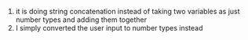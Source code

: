 1. it is doing string concatenation instead of taking two variables as just number types and adding them together
2. I simply converted the user input to number types instead